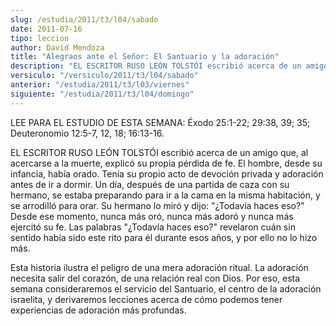 ```yaml
---
slug: /estudia/2011/t3/l04/sabado
date: 2011-07-16
tipo: leccion
author: David Mendoza
title: "Alegraos ante el Señor: El Santuario y la adoración"
description: "EL ESCRITOR RUSO LEÓN TOLSTÓI escribió acerca de un amigo que, al acercarse a  la muerte, explicó su propia pérdida de fe. El hombre, desde su infancia, había  orado. Tenía su propio acto de devoción privada y adoración antes de ir a  dormir. Un día, después de una partida de ..."
versiculo: "/versiculo/2011/t3/l04/sabado"
anterior: "/estudia/2011/t3/l03/viernes"
siguiente: "/estudia/2011/t3/l04/domingo"
---
```


LEE PARA EL ESTUDIO DE ESTA SEMANA: Éxodo 25:1-22; 29:38, 39; 35; Deuteronomio 12:5-7, 12, 18; 16:13-16.

EL ESCRITOR RUSO LEÓN TOLSTÓI escribió acerca de un amigo que, al acercarse a la muerte, explicó su propia pérdida de fe. El hombre, desde su infancia, había orado. Tenía su propio acto de devoción privada y adoración antes de ir a dormir. Un día, después de una partida de caza con su hermano, se estaba preparando para ir a la cama en la misma habitación, y se arrodilló para orar. Su hermano lo miró y dijo: "¿Todavía haces eso?" Desde ese momento, nunca más oró, nunca más adoró y nunca más ejercitó su fe. Las palabras "¿Todavía haces eso?" revelaron cuán sin sentido había sido este rito para él durante esos años, y por ello no lo hizo más.

Esta historia ilustra el peligro de una mera adoración ritual. La adoración necesita salir del corazón, de una relación real con Dios. Por eso, esta semana consideraremos el servicio del Santuario, el centro de la adoración israelita, y derivaremos lecciones acerca de cómo podemos tener experiencias de adoración más profundas.
